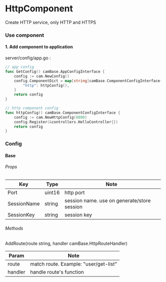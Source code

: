 # HttpComponent

Create HTTP service, only HTTP and HTTPS

### Use component

#### 1. Add component to application

server/config/app.go :
```go
// app config
func GetConfig() camBase.AppConfigInterface {
    config := cam.NewConfig()
    config.ComponentDict = map[string]camBase.ComponentConfigInterface{
        "http": httpConfig(),
    }
    return config
}

// http component config
func httpConfig() camBase.ComponentConfigInterface {
    config := cam.NewHttpConfig(8800)
    config.Register(&controllers.HelloController{})
    return config
}
```

### Config

#### Base

###### Props

| Key | Type | Note |
| ---- | ---- | ---- |
| Port | uint16 | http port |
| SessionName | string |  session name. use on generate/store session |
| SessionKey | string | session key |

###### Methods

AddRoute(route string, handler camBase.HttpRouteHandler)

| Param | Note |
| ---- | ---- |
| route | match route. Example: "user/get-list" |
| handler | handle route's function |
